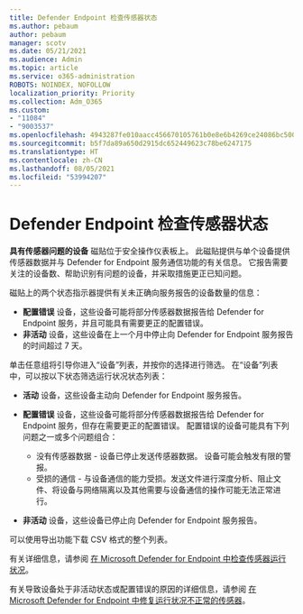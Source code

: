 ```yaml
---
title: Defender Endpoint 检查传感器状态
ms.author: pebaum
author: pebaum
manager: scotv
ms.date: 05/21/2021
ms.audience: Admin
ms.topic: article
ms.service: o365-administration
ROBOTS: NOINDEX, NOFOLLOW
localization_priority: Priority
ms.collection: Adm_O365
ms.custom:
- "11084"
- "9003537"
ms.openlocfilehash: 4943287fe010aacc456670105761b0e8e6b4269ce24086bc5000c9ccc916c8f8
ms.sourcegitcommit: b5f7da89a650d2915dc652449623c78be6247175
ms.translationtype: HT
ms.contentlocale: zh-CN
ms.lasthandoff: 08/05/2021
ms.locfileid: "53994207"
---
```

# <a name="defender-endpoint-check-sensor-status"></a>Defender Endpoint 检查传感器状态

**具有传感器问题的设备** 磁贴位于安全操作仪表板上。 此磁贴提供与单个设备提供传感器数据并与 Defender for Endpoint 服务通信功能的有关信息。 它报告需要关注的设备数、帮助识别有问题的设备，并采取措施更正已知问题。

磁贴上的两个状态指示器提供有关未正确向服务报告的设备数量的信息：

- **配置错误** 设备，这些设备可能将部分传感器数据报告给 Defender for Endpoint 服务，并且可能具有需要更正的配置错误。
- **非活动** 设备，这些设备在上一个月中停止向 Defender for Endpoint 服务报告的时间超过 7 天。

单击任意组将引导你进入“设备”列表，并按你的选择进行筛选。 在“设备”列表中，可以按以下状态筛选运行状况状态列表：

- **活动** 设备，这些设备主动向 Defender for Endpoint 服务报告。
- **配置错误** 设备，这些设备可能将部分传感器数据报告给 Defender for Endpoint 服务，但存在需要更正的配置错误。 配置错误的设备可能具有下列问题之一或多个问题组合：

    - 没有传感器数据 - 设备已停止发送传感器数据。 设备可能会触发有限的警报。
    - 受损的通信 - 与设备通信的能力受损。发送文件进行深度分析、阻止文件、将设备与网络隔离以及其他需要与设备通信的操作可能无法正常进行。
- **非活动** 设备，这些设备已停止向 Defender for Endpoint 服务报告。

可以使用导出功能下载 CSV 格式的整个列表。

有关详细信息，请参阅 [在 Microsoft Defender for Endpoint 中检查传感器运行状况](/microsoft-365/security/defender-endpoint/check-sensor-status)。

有关导致设备处于非活动状态或配置错误的原因的详细信息，请参阅 [在 Microsoft Defender for Endpoint 中修复运行状况不正常的传感器](/microsoft-365/security/defender-endpoint/fix-unhealthy-sensors)。
